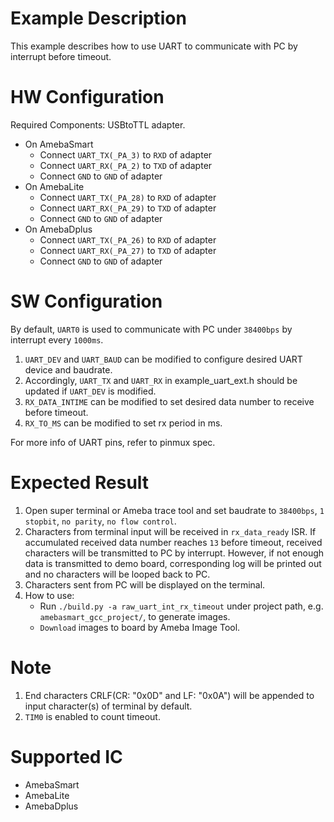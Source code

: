 # Example Description

This example describes how to use UART to communicate with PC by interrupt before timeout.

# HW Configuration

Required Components: USBtoTTL adapter.

* On AmebaSmart
	- Connect `UART_TX(_PA_3)` to `RXD` of adapter
	- Connect `UART_RX(_PA_2)` to `TXD` of adapter
	- Connect `GND` to `GND` of adapter
* On AmebaLite
	- Connect `UART_TX(_PA_28)` to `RXD` of adapter
	- Connect `UART_RX(_PA_29)` to `TXD` of adapter
	- Connect `GND` to `GND` of adapter
* On AmebaDplus
	- Connect `UART_TX(_PA_26)` to `RXD` of adapter
	- Connect `UART_RX(_PA_27)` to `TXD` of adapter
	- Connect `GND` to `GND` of adapter

# SW Configuration

By default, `UART0` is used to communicate with PC under `38400bps` by interrupt every `1000ms`.

1. `UART_DEV` and `UART_BAUD` can be modified to configure desired UART device and baudrate.
2. Accordingly, `UART_TX` and `UART_RX` in example_uart_ext.h should be updated if `UART_DEV` is modified.
3. `RX_DATA_INTIME` can be modified to set desired data number to receive before timeout.
4. `RX_TO_MS` can be modified to set rx period in ms.

For more info of UART pins, refer to pinmux spec.

# Expected Result

1. Open super terminal or Ameba trace tool and set baudrate to `38400bps`, `1 stopbit`, `no parity`, `no flow control`.
2. Characters from terminal input will be received in `rx_data_ready` ISR. If accumulated received data number reaches `13` before timeout, received characters will be transmitted to PC by interrupt. However, if not enough data is transmitted to demo board, corresponding log will be printed out and no characters will be looped back to PC.
3. Characters sent from PC will be displayed on the terminal.
4. How to use:
    * Run `./build.py -a raw_uart_int_rx_timeout` under project path, e.g. `amebasmart_gcc_project/`, to generate images.
    * `Download` images to board by Ameba Image Tool.

# Note

1. End characters CRLF(CR: "0x0D" and LF: "0x0A") will be appended to input character(s) of terminal by default.
2. `TIM0` is enabled to count timeout.

# Supported IC

* AmebaSmart
* AmebaLite
* AmebaDplus
